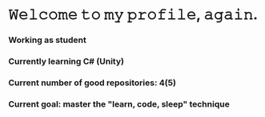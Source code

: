 # 𝚆𝚎𝚕𝚌𝚘𝚖𝚎 𝚝𝚘 𝚖𝚢 𝚙𝚛𝚘𝚏𝚒𝚕𝚎, 𝚊𝚐𝚊𝚒𝚗.

### Working as student
### Currently learning C# (Unity)
### Current number of good repositories: 4(5)
### Current goal: master the "learn, code, sleep" technique
